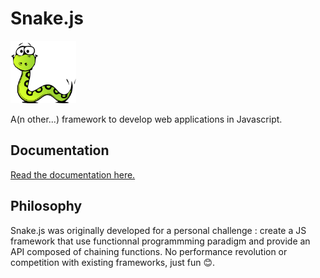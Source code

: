 <h1>Snake.js</h1>

<img height="100px" src="./docs/logo.png">

A(n other...) framework to develop web applications in Javascript.

## Documentation

[Read the documentation here.](https://github.com/yannickdebree/snake.js/wiki)

## Philosophy

Snake.js was originally developed for a personal challenge : create a JS framework that use functionnal programmming paradigm and provide an API composed of chaining functions.
No performance revolution or competition with existing frameworks, just fun :blush:.
